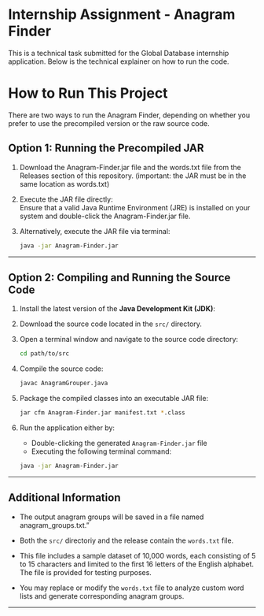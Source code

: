 # Internship Assignment - Anagram Finder

This is a technical task submitted for the Global Database internship application. Below is the technical explainer on how to run the code.

# How to Run This Project

There are two ways to run the Anagram Finder, depending on whether you prefer to use the precompiled version or the raw source code.

## Option 1: Running the Precompiled JAR

1. Download the Anagram-Finder.jar file and the words.txt file from the Releases section of this repository.
   (important: the JAR must be in the same location as words.txt)

3. Execute the JAR file directly:  
   Ensure that a valid Java Runtime Environment (JRE) is installed on your system and double-click the Anagram-Finder.jar file.

4. Alternatively, execute the JAR file via terminal:

   ```bash
   java -jar Anagram-Finder.jar
   ```

---

## Option 2: Compiling and Running the Source Code

1. Install the latest version of the **Java Development Kit (JDK)**:  

2. Download the source code located in the `src/` directory.

3. Open a terminal window and navigate to the source code directory:

   ```bash
   cd path/to/src
   ```

4. Compile the source code:

   ```bash
   javac AnagramGrouper.java
   ```

5. Package the compiled classes into an executable JAR file:

   ```bash
   jar cfm Anagram-Finder.jar manifest.txt *.class
   ```

6. Run the application either by:
   - Double-clicking the generated `Anagram-Finder.jar` file
   - Executing the following terminal command:

   ```bash
   java -jar Anagram-Finder.jar
   ```

---

## Additional Information

- The output anagram groups will be saved in a file named anagram_groups.txt.”

- Both the `src/` directoriy and the release contain the `words.txt` file.
- This file includes a sample dataset of 10,000 words, each consisting of 5 to 15 characters and limited to the first 16 letters of the English alphabet. The file is provided for testing purposes.
- You may replace or modify the `words.txt` file to analyze custom word lists and generate corresponding anagram groups.

---
